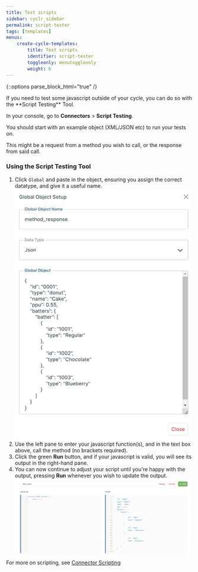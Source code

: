 ```yaml
---
title: Test scripts
sidebar: cyclr_sidebar
permalink: script-tester
tags: [templates]
menus:
    create-cycle-templates:
        title: Test scripts
        identifier: script-tester
        toggleonly: menutoggleonly
        weight: 6
---
```

{::options parse_block_html="true" /}
<section class="card">
If you need to test some javascript outside of your cycle, you can do so with the **Script Testing** Tool.

In your console, go to **Connectors** > **Script Testing**.


You should start with an example object (XML/JSON etc) to run your tests on.

This might be a request from a method you wish to call, or the response from said call.

### Using the Script Testing Tool

1. Click `Global` and paste in the object, ensuring you assign the correct datatype, and give it a useful name.<br>
    ![Global Object Setup](./images/global-object-setup.png)
2. Use the left pane to enter your javascript function(s), and in the text box above, call the method (no brackets required).<br>
3. Click the green **Run** button, and if your javascript is valid, you will see its output in the right-hand pane.<br>
4. You can now continue to adjust your script until you're happy with the output, pressing **Run** whenever you wish to update the output.<br>
    ![Example Script Test](./images/example-script-test.png)

For more on scripting, see [Connector Scripting](https://docs.cyclr.com/connector-scripting)

</section>
